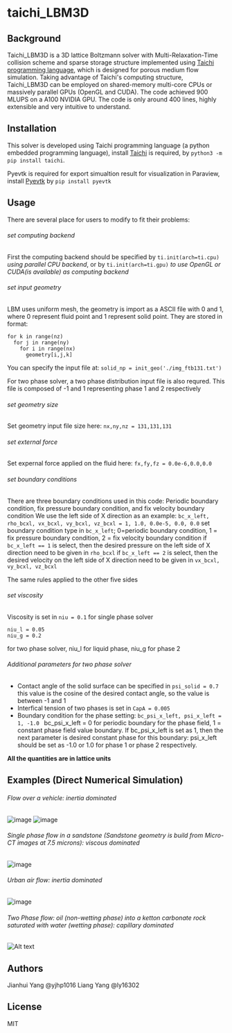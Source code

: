 # taichi_LBM3D
## Background
Taichi_LBM3D is a 3D lattice Boltzmann solver with Multi-Relaxation-Time collision scheme and sparse storage structure implemented using [Taichi programming language](https://github.com/taichi-dev/taichi), which is designed for porous medium flow simulation. Taking advantage of Taichi's computing structure, Taichi_LBM3D can be employed on shared-memory multi-core CPUs or massively parallel GPUs (OpenGL and CUDA). The code achieved 900 MLUPS on a A100 NVIDIA GPU. The code is only around 400 lines, highly extensible and very intuitive to understand.

## Installation
This solver is developed using Taichi programming language (a python embedded programming language), install [Taichi](https://github.com/taichi-dev/taichi) is required, by `python3 -m pip install taichi`.  

Pyevtk is required for export simualtion result for visualization in Paraview, install [Pyevtk](https://pypi.org/project/pyevtk/) by `pip install pyevtk`

## Usage
There are several place for users to modify to fit their problems:
###### set computing backend
First the computing backend should be specified by `ti.init(arch=ti.cpu)` *using parallel CPU backend*, or by `ti.init(arch=ti.gpu)` *to use OpenGL or CUDA(is available) as computing backend*
###### set input geometry
LBM uses uniform mesh, the geometry is import as a ASCII file with 0 and 1, where 0 represent fluid point and 1 represent solid point. They are stored in format:
```
for k in range(nz)
  for j in range(ny)
    for i in range(nx)
      geometry[i,j,k]
```
You can specify the input file at:
`solid_np = init_geo('./img_ftb131.txt')`

For two phase solver, a two phase distribution input file is also requred. This file is composed of -1 and 1 representing phase 1 and 2 respectively

###### set geometry size
Set geometry input file size here: `nx,ny,nz = 131,131,131`

###### set external force
Set expernal force applied on the fluid here: `fx,fy,fz = 0.0e-6,0.0,0.0`

###### set boundary conditions
There are three boundary conditions used in this code: Periodic boundary condition, fix pressure boundary condition, and fix velocity boundary condition
We use the left side of X direction as an example: `bc_x_left, rho_bcxl, vx_bcxl, vy_bcxl, vz_bcxl = 1, 1.0, 0.0e-5, 0.0, 0.0`
set boundary condition type in `bc_x_left`; 0=periodic boundary condition, 1 = fix pressure boundary condition, 2 = fix velocity boundary condition
if `bc_x_left == 1` is select, then the desired pressure on the left side of X direction need to be given in `rho_bcxl`
if `bc_x_left == 2` is select, then the desired velocity on the left side of X direction need to be given in `vx_bcxl, vy_bcxl, vz_bcxl`

The same rules applied to the other five sides

###### set viscosity
Viscosity is set in `niu = 0.1` for single phase solver
```
niu_l = 0.05
niu_g = 0.2
```
for two phase solver, niu_l for liquid phase, niu_g for phase 2

###### Additional parameters for two phase solver
- Contact angle of the solid surface can be specified in `psi_solid = 0.7` this value is the cosine of the desired contact angle, so the value is between -1 and 1
- Interfical tension of two phases is set in `CapA = 0.005`
- Boundary condition for the phase setting: `bc_psi_x_left, psi_x_left = 1, -1.0 ` bc_psi_x_left = 0 for periodic boundary for the phase field, 1 = constant phase field value boundary. If bc_psi_x_left is set as 1, then the next parameter is desired constant phase for this boundary: psi_x_left should be set as -1.0 or 1.0 for phase 1 or phase 2 respectively. 


**All the quantities are in lattice units**



## Examples (Direct Numerical Simulation)

###### Flow over a vehicle: inertia dominated
![image](https://github.com/yjhp1016/taichi_LBM3D/blob/main/img/car1.png)
![image](https://github.com/yjhp1016/taichi_LBM3D/blob/main/img/car2.png)

###### Single phase flow in a sandstone (Sandstone geometry is build from Micro-CT images at 7.5 microns): viscous dominated
![image](https://github.com/yjhp1016/taichi_LBM3D/blob/main/img/ftb1.png)

###### Urban air flow: inertia dominated
![image](https://github.com/yjhp1016/taichi_LBM3D/blob/main/img/city1.png)

###### Two Phase flow: oil (non-wetting phase) into a ketton carbonate rock saturated with water (wetting phase): capillary dominated
![Alt text](https://github.com/yjhp1016/taichi_LBM3D/blob/main/img/ket_drain.gif)

## Authors
Jianhui Yang @yjhp1016
Liang Yang @ly16302

## License 
MIT
